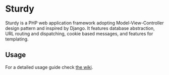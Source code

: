 # Sturdy

Sturdy is a PHP web application framework adopting Model-View-Controller design pattern and inspired by Django. It features database abstraction, URL routing and dispatching, cookie based messages, and features for templating.

## Usage

For a detailed usage guide check [the wiki](https://github.com/ogoregen/sturdy/wiki).
